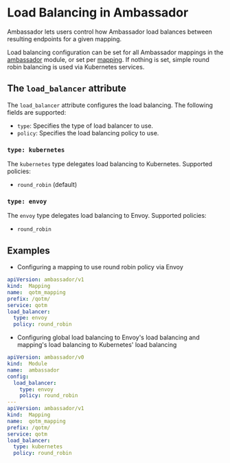 # Load Balancing in Ambassador

Ambassador lets users control how Ambassador load balances between resulting endpoints for a given mapping.

Load balancing configuration can be set for all Ambassador mappings in the [ambassador](https://www.getambassador.io/reference/modules#the-ambassador-module) module, or set per [mapping](https://www.getambassador.io/reference/mappings#configuring-mappings).
If nothing is set, simple round robin balancing is used via Kubernetes services.

## The `load_balancer` attribute

The `load_balancer` attribute configures the load balancing. The following fields are supported:

- `type`: Specifies the type of load balancer to use.
- `policy`: Specifies the load balancing policy to use.

### `type: kubernetes`
The `kubernetes` type delegates load balancing to Kubernetes. Supported policies:
- `round_robin` (default)

### `type: envoy`
The `envoy` type delegates load balancing to Envoy. Supported policies:
- `round_robin`

## Examples

- Configuring a mapping to use round robin policy via Envoy
```yaml
apiVersion: ambassador/v1
kind:  Mapping
name:  qotm_mapping
prefix: /qotm/
service: qotm
load_balancer:
  type: envoy
  policy: round_robin
```

- Configuring global load balancing to Envoy's load balancing and mapping's load balancing to Kubernetes' load balancing
```yaml
apiVersion: ambassador/v0
kind:  Module
name:  ambassador
config:
  load_balancer:
    type: envoy
    policy: round_robin
---
apiVersion: ambassador/v1
kind:  Mapping
name:  qotm_mapping
prefix: /qotm/
service: qotm
load_balancer:
  type: kubernetes
  policy: round_robin
```